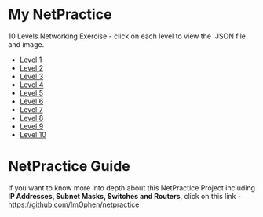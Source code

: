 # My NetPractice
10 Levels Networking Exercise - click on each level to view the .JSON file and image. 

- [Level 1](https://github.com/pasqualerossi/NetPractice/tree/main/1st%20Level)
- [Level 2](https://github.com/pasqualerossi/NetPractice/tree/main/2nd%20Level)
- [Level 3](https://github.com/pasqualerossi/NetPractice/tree/main/3rd%20Level)
- [Level 4](https://github.com/pasqualerossi/NetPractice/tree/main/4th%20Level)
- [Level 5](https://github.com/pasqualerossi/NetPractice/tree/main/5th%20Level)
- [Level 6](https://github.com/pasqualerossi/NetPractice/tree/main/6th%20Level)
- [Level 7](https://github.com/pasqualerossi/NetPractice/tree/main/7th%20Level)
- [Level 8](https://github.com/pasqualerossi/NetPractice/tree/main/8th%20Level)
- [Level 9](https://github.com/pasqualerossi/NetPractice/tree/main/9th%20Level)
- [Level 10](https://github.com/pasqualerossi/NetPractice/tree/main/Last%20Level%20-%2010th%20Level)

# NetPractice Guide
If you want to know more into depth about this NetPractice Project including **IP Addresses, Subnet Masks, Switches and Routers**, click on this link - https://github.com/ImOphen/netpractice
